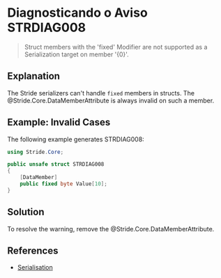 # Diagnosticando o Aviso STRDIAG008

> Struct members with the 'fixed' Modifier are not supported as a Serialization target on member '{0}'.

## Explanation

The Stride serializers can't handle `fixed` members in structs. The @Stride.Core.DataMemberAttribute is always invalid on such a member.

## Example: Invalid Cases

The following example generates STRDIAG008:

```csharp
using Stride.Core;

public unsafe struct STRDIAG008
{
    [DataMember]
    public fixed byte Value[10];
}
```

## Solution

To resolve the warning, remove the @Stride.Core.DataMemberAttribute.

## References

- [Serialisation](../manual/scripts/serialization.md)